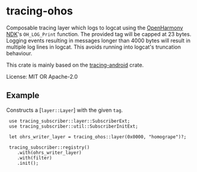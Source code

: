 # tracing-ohos

Composable tracing layer which logs to logcat using the [OpenHarmony NDK]'s
`OH_LOG_Print` function. The provided tag will be capped at 23 bytes.
Logging events resulting in messages longer than 4000 bytes will result in
multiple log lines in logcat. This avoids running into logcat's truncation
behaviour.

This crate is mainly based on the [tracing-android] crate.

License: MIT OR Apache-2.0

[OpenHarmony NDK]: https://developer.huawei.com/consumer/en/doc/harmonyos-guides-V5/hilog-guidelines-ndk-V5#available-apis
[tracing-android]: https://crates.io/crates/tracing-android

## Example
Constructs a [`layer::Layer`] with the given `tag`.
```no_run
 use tracing_subscriber::layer::SubscriberExt;
 use tracing_subscriber::util::SubscriberInitExt;

 let ohrs_writer_layer = tracing_ohos::layer(0x0000, "homogrape")?;

 tracing_subscriber::registry()
    .with(ohrs_writer_layer)
    .with(filter)
    .init();
```